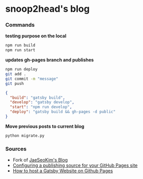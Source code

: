# snoop2head's blog

### Commands

**testing purpose on the local**

```bash
npm run build
npm run start
```

**updates gh-pages branch and publishes**

```bash
npm run deploy
git add .
git commit -m "message"
git push
```

```json
{
  "build": "gatsby build",
  "develop": "gatsby develop",
  "start": "npm run develop",
  "deploy": "gatsby build && gh-pages -d public"
}
```

**Move previous posts to current blog**

```bash
python migrate.py
```

### Sources

- Fork of [JaeSeoKim's Blog](https://github.com/JaeSeoKim/jaeseokim.github.io)
- [Configuring a publishing source for your GitHub Pages site](https://docs.github.com/en/pages/getting-started-with-github-pages/configuring-a-publishing-source-for-your-github-pages-site)
- [How to host a Gatsby Website on Github Pages](https://www.youtube.com/watch?v=8tz9zDmrEbA&t=303s)
